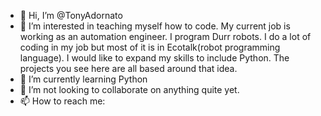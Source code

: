 - 👋 Hi, I’m @TonyAdornato
- 👀 I’m interested in teaching myself how to code. My current job is working as an automation engineer. I program Durr robots. I do a lot of coding in my job but most of it is in Ecotalk(robot programming language). I would like to expand my skills to include Python. The projects you see here are all based around that idea.
- 🌱 I’m currently learning Python
- 💞️ I’m not looking to collaborate on anything quite yet.
- 📫 How to reach me: 

<!---
TonyAdornato/TonyAdornato is a ✨ special ✨ repository because its `README.md` (this file) appears on your GitHub profile.
You can click the Preview link to take a look at your changes.
--->
